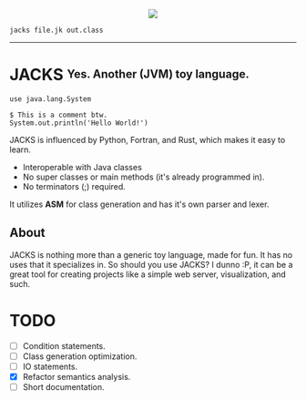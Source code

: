 <p align="center">
  <img src="https://u.cubeupload.com/ihavecandy/rszjackstext.png">
  
</p>

```
jacks file.jk out.class
```
---

# JACKS <sup><sub>**Yes. Another (JVM) toy language.**</sub></sup>
```
use java.lang.System

$ This is a comment btw.
System.out.println('Hello World!')
```
JACKS is influenced by Python, Fortran, and Rust, which makes it easy to learn. 

- Interoperable with Java classes
- No super classes or main methods (it's already programmed in).
- No terminators (;) required.

It utilizes **ASM** for class generation and has it's own parser and lexer. 


## About
JACKS is nothing more than a generic toy language, made for fun. It has no uses that it specializes in.
So should you use JACKS? I dunno :P, it can be a great tool for creating projects like a simple web server, visualization, and such.


# TODO
- [ ] Condition statements.
- [ ] Class generation optimization.
- [ ] IO statements.
- [X] Refactor semantics analysis.
- [ ] Short documentation.
